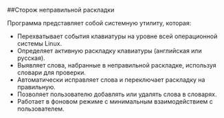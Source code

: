 ##Сторож неправильной раскладки

Программа представляет собой системную утилиту, которая:
-	Перехватывает события клавиатуры на уровне всей операционной системы Linux.
-	Определяет активную раскладку клавиатуры (английская или русская).
-	Выявляет слова, набранные в неправильной раскладке, используя словари для проверки.
-	Автоматически исправляет слова и переключает раскладку на правильную.
-	Позволяет пользователю добавлять или удалять слова в словарях.
-	Работает в фоновом режиме с минимальным взаимодействием с пользователем.
